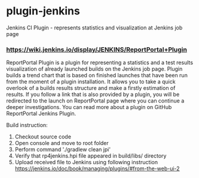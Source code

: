 # plugin-jenkins
Jenkins CI Plugin - represents statistics and visualization at Jenkins job page


### https://wiki.jenkins.io/display/JENKINS/ReportPortal+Plugin

ReportPortal Plugin is a plugin for representing a statistics and a test results visualization of already launched builds on the Jenkins job page. Plugin builds a trend chart that is based on finished launches that have been run from the moment of a plugin installation. It allows you to take a quick overlook of a builds results structure and make a firstly estimation of results. If you follow a link that is also provided by a plugin, you will be redirected to the launch on ReportPortal page where you can continue a deeper investigations. You can read more about a plugin on GitHub ReportPortal Jenkins Plugin.




Build instruction:

1. Checkout source code
2. Open console and move to root folder
3. Perform command './gradlew clean jpi'
4. Verify that rp4jenkins.hpi file appeared in build/libs/ directory
5. Upload received file to Jenkins using following instruction https://jenkins.io/doc/book/managing/plugins/#from-the-web-ui-2
